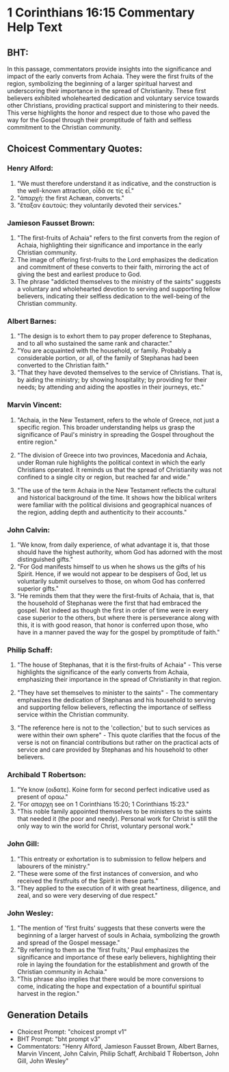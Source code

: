 # 1 Corinthians 16:15 Commentary Help Text

## BHT:
In this passage, commentators provide insights into the significance and impact of the early converts from Achaia. They were the first fruits of the region, symbolizing the beginning of a larger spiritual harvest and underscoring their importance in the spread of Christianity. These first believers exhibited wholehearted dedication and voluntary service towards other Christians, providing practical support and ministering to their needs. This verse highlights the honor and respect due to those who paved the way for the Gospel through their promptitude of faith and selfless commitment to the Christian community.

## Choicest Commentary Quotes:
### Henry Alford:
1. "We must therefore understand it as indicative, and the construction is the well-known attraction, οἶδά σε τίς εἶ." 
2. "ἀπαρχή: the first Achæan, converts."
3. "ἔταξαν ἑαυτούς: they voluntarily devoted their services."

### Jamieson Fausset Brown:
1. "The first-fruits of Achaia" refers to the first converts from the region of Achaia, highlighting their significance and importance in the early Christian community.
2. The image of offering first-fruits to the Lord emphasizes the dedication and commitment of these converts to their faith, mirroring the act of giving the best and earliest produce to God.
3. The phrase "addicted themselves to the ministry of the saints" suggests a voluntary and wholehearted devotion to serving and supporting fellow believers, indicating their selfless dedication to the well-being of the Christian community.

### Albert Barnes:
1. "The design is to exhort them to pay proper deference to Stephanas, and to all who sustained the same rank and character."
2. "You are acquainted with the household, or family. Probably a considerable portion, or all, of the family of Stephanas had been converted to the Christian faith."
3. "That they have devoted themselves to the service of Christians. That is, by aiding the ministry; by showing hospitality; by providing for their needs; by attending and aiding the apostles in their journeys, etc."

### Marvin Vincent:
1. "Achaia, in the New Testament, refers to the whole of Greece, not just a specific region. This broader understanding helps us grasp the significance of Paul's ministry in spreading the Gospel throughout the entire region." 

2. "The division of Greece into two provinces, Macedonia and Achaia, under Roman rule highlights the political context in which the early Christians operated. It reminds us that the spread of Christianity was not confined to a single city or region, but reached far and wide." 

3. "The use of the term Achaia in the New Testament reflects the cultural and historical background of the time. It shows how the biblical writers were familiar with the political divisions and geographical nuances of the region, adding depth and authenticity to their accounts."

### John Calvin:
1. "We know, from daily experience, of what advantage it is, that those should have the highest authority, whom God has adorned with the most distinguished gifts."
2. "For God manifests himself to us when he shows us the gifts of his Spirit. Hence, if we would not appear to be despisers of God, let us voluntarily submit ourselves to those, on whom God has conferred superior gifts."
3. "He reminds them that they were the first-fruits of Achaia, that is, that the household of Stephanas were the first that had embraced the gospel. Not indeed as though the first in order of time were in every case superior to the others, but where there is perseverance along with this, it is with good reason, that honor is conferred upon those, who have in a manner paved the way for the gospel by promptitude of faith."

### Philip Schaff:
1. "The house of Stephanas, that it is the first-fruits of Achaia" - This verse highlights the significance of the early converts from Achaia, emphasizing their importance in the spread of Christianity in that region.

2. "They have set themselves to minister to the saints" - The commentary emphasizes the dedication of Stephanas and his household to serving and supporting fellow believers, reflecting the importance of selfless service within the Christian community.

3. "The reference here is not to the 'collection,' but to such services as were within their own sphere" - This quote clarifies that the focus of the verse is not on financial contributions but rather on the practical acts of service and care provided by Stephanas and his household to other believers.

### Archibald T Robertson:
1. "Ye know (οιδατε). Koine form for second perfect indicative used as present of οραω." 
2. "For απαρχη see on 1 Corinthians 15:20; 1 Corinthians 15:23." 
3. "This noble family appointed themselves to be ministers to the saints that needed it (the poor and needy). Personal work for Christ is still the only way to win the world for Christ, voluntary personal work."

### John Gill:
1. "This entreaty or exhortation is to submission to fellow helpers and labourers of the ministry."
2. "These were some of the first instances of conversion, and who received the firstfruits of the Spirit in these parts."
3. "They applied to the execution of it with great heartiness, diligence, and zeal, and so were very deserving of due respect."

### John Wesley:
1. "The mention of 'first fruits' suggests that these converts were the beginning of a larger harvest of souls in Achaia, symbolizing the growth and spread of the Gospel message."
2. "By referring to them as the 'first fruits,' Paul emphasizes the significance and importance of these early believers, highlighting their role in laying the foundation for the establishment and growth of the Christian community in Achaia."
3. "This phrase also implies that there would be more conversions to come, indicating the hope and expectation of a bountiful spiritual harvest in the region."


## Generation Details
- Choicest Prompt: "choicest prompt v1"
- BHT Prompt: "bht prompt v3"
- Commentators: "Henry Alford, Jamieson Fausset Brown, Albert Barnes, Marvin Vincent, John Calvin, Philip Schaff, Archibald T Robertson, John Gill, John Wesley"
